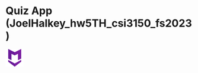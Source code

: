 # Quiz App (JoelHalkey_hw5TH_csi3150_fs2023)

![alt text](https://github.com/adam-p/markdown-here/raw/master/src/common/images/icon48.png "Logo Title Text 1")